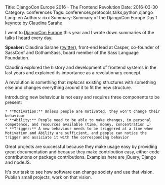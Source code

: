 Title: DjangoCon Europe 2016 - The Frontend Revolution
Date:   2016-03-30
Category: conferences
Tags: conferences,protocols,talks,python,django
Lang: en
Authors: rixx
Summary: Summary of the DjangoCon Europe Day 1 keynote by Claudina Sarahe

I went to [DjangoCon Europe](2016.djangocon.com) this year and I wrote down summaries of the talks I heard every day.

**Speaker:** Claudina Sarahe ([twitter](https://twitter.com/itsmisscs)), front-end lead at Casper, co-founder of
SassConf and GothamSass, board member of the Sass Language Foundation.

Claudina explored the history and development of frontend systems in the last years and explained its importance as a
revolutionary concept.

A revolution is something that *replaces* existing structures with something else and changes everything around it to
fit the new structure.

Introducing new behaviour is not easy and requires three components to be present:

    * **Motivation:** Unless people are motivated, they won't change their behaviour
    * **Ability:** People need to be able to make changes, in personal competence, and resources available (time, money, concentration …)
    * **Trigger:** A new behaviour needs to be triggered at a time when Motivation and Ability are sufficient, and people can notice the trigger and assiciate it with the corresponding behavior

Great projects are successful because they make usage easy by providing great documentation and because they make
contribution easy, either code contributions or package contributions. Examples here are jQuery, Django and nodeJS.

It's our task to see how software can change society and use that vision. Publish small projects, work on that vision.


